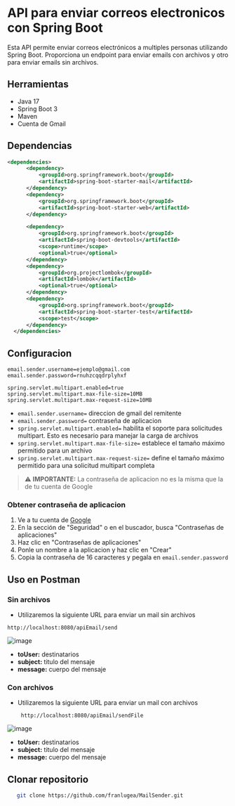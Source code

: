 # API para enviar correos electronicos con Spring Boot
Esta API permite enviar correos electrónicos a multiples personas utilizando Spring Boot. Proporciona un endpoint para enviar emails con archivos y otro para enviar emails
sin archivos.


## Herramientas
- Java 17 
- Spring Boot 3
- Maven
- Cuenta de Gmail

## Dependencias
  ```xml
<dependencies>
		<dependency>
			<groupId>org.springframework.boot</groupId>
			<artifactId>spring-boot-starter-mail</artifactId>
		</dependency>
		<dependency>
			<groupId>org.springframework.boot</groupId>
			<artifactId>spring-boot-starter-web</artifactId>
		</dependency>

		<dependency>
			<groupId>org.springframework.boot</groupId>
			<artifactId>spring-boot-devtools</artifactId>
			<scope>runtime</scope>
			<optional>true</optional>
		</dependency>
		<dependency>
			<groupId>org.projectlombok</groupId>
			<artifactId>lombok</artifactId>
			<optional>true</optional>
		</dependency>
		<dependency>
			<groupId>org.springframework.boot</groupId>
			<artifactId>spring-boot-starter-test</artifactId>
			<scope>test</scope>
		</dependency>
	</dependencies>

```
## Configuracion
 ```
email.sender.username=ejemplo@gmail.com
email.sender.password=rnuhzcqqdrplyhxf

spring.servlet.multipart.enabled=true
spring.servlet.multipart.max-file-size=10MB
spring.servlet.multipart.max-request-size=10MB
```
-  ``` email.sender.username= ``` direccion de gmail del remitente
- ``` email.sender.password= ``` contraseña de aplicacion
- ``` spring.servlet.multipart.enabled= ``` habilita el soporte para solicitudes multipart. Esto es necesario para manejar la carga de archivos
- ``` spring.servlet.multipart.max-file-size= ```  establece el tamaño máximo permitido para un archivo
- ``` spring.servlet.multipart.max-request-size= ``` define el tamaño máximo permitido para una solicitud multipart completa
> ⚠️ **IMPORTANTE:** La contraseña de aplicacion no es la misma que la de tu cuenta de Google




### Obtener contraseña de aplicacion
1. Ve a tu cuenta de <a href="https://myaccount.google.com/?utm_source=account-marketing-page&utm_medium=go-to-account-button&pli=1&nlr=1" target="_blank">Google</a>
2. En la sección de "Seguridad" o en el buscador, busca "Contraseñas de aplicaciones"
3. Haz clic en "Contraseñas de aplicaciones"
4. Ponle un nombre a la aplicacion y haz clic en "Crear"
5. Copia la contraseña de 16 caracteres y pegala en  ``` email.sender.password  ```

## Uso en Postman
### Sin archivos
- Utilizaremos la siguiente URL para enviar un mail sin archivos
  
``` URL
http://localhost:8080/apiEmail/send
```
![image](https://github.com/user-attachments/assets/d9c44e34-6ced-4c3b-92d6-4dbb85c7ea4c)
- **toUser:** destinatarios
- **subject:** titulo del mensaje
- **message:** cuerpo del mensaje

### Con archivos
- Utilizaremos la siguiente URL para enviar un mail con archivos

  ``` URL
   http://localhost:8080/apiEmail/sendFile
  ```
![image](https://github.com/user-attachments/assets/d865a6e1-fb7b-4fdb-b1d0-2b837ca0c48d)
- **toUser:** destinatarios
- **subject:** titulo del mensaje
- **message:** cuerpo del mensaje

## Clonar repositorio
```bash
   git clone https://github.com/franlugea/MailSender.git

